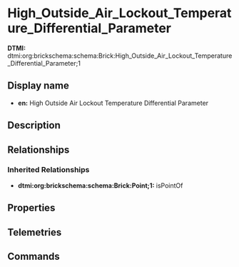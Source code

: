 # High_Outside_Air_Lockout_Temperature_Differential_Parameter
**DTMI:** dtmi:org:brickschema:schema:Brick:High_Outside_Air_Lockout_Temperature_Differential_Parameter;1
## Display name
- **en:** High Outside Air Lockout Temperature Differential Parameter
## Description
## Relationships
### Inherited Relationships
* **dtmi:org:brickschema:schema:Brick:Point;1:** isPointOf
## Properties
## Telemetries
## Commands

